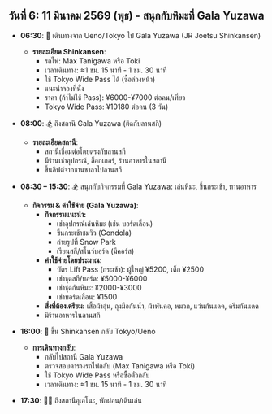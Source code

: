 ## วันที่ 6: 11 มีนาคม 2569 (พุธ) - สนุกกับหิมะที่ Gala Yuzawa

- **06:30**: 🚄 เดินทางจาก Ueno/Tokyo ไป Gala Yuzawa (JR Joetsu Shinkansen)
  - **รายละเอียด Shinkansen**:
    - รถไฟ: Max Tanigawa หรือ Toki
    - เวลาเดินทาง: ≈1 ชม. 15 นาที - 1 ชม. 30 นาที
    - ใช้ Tokyo Wide Pass ได้ (ซื้อล่วงหน้า)
    - แนะนำจองที่นั่ง
    - ราคา (ถ้าไม่ใช้ Pass): ¥6000-¥7000 ต่อคน/เที่ยว
    - Tokyo Wide Pass: ¥10180 ต่อคน (3 วัน)

- **08:00**: 🏂 ถึงสถานี Gala Yuzawa (ติดกับลานสกี)
  - **รายละเอียดสถานี**:
    - สถานีเชื่อมต่อโดยตรงกับลานสกี
    - มีร้านเช่าอุปกรณ์, ล็อกเกอร์, ร้านอาหารในสถานี
    - ขึ้นลิฟต์จากชานชาลาไปลานสกี

- **08:30 – 15:30**: 🏂 สนุกกับกิจกรรมที่ Gala Yuzawa: เล่นหิมะ, ขึ้นกระเช้า, ทานอาหาร
  - **กิจกรรม & ค่าใช้จ่าย (Gala Yuzawa)**:
    - **กิจกรรมแนะนำ:**
      - เช่าอุปกรณ์เล่นหิมะ (เช่น บอร์ดเลื่อน)
      - ขึ้นกระเช้าชมวิว (Gondola)
      - ถ่ายรูปที่ Snow Park
      - เรียนสกี/สโนว์บอร์ด (มีคอร์ส)
    - **ค่าใช้จ่ายโดยประมาณ:**
      - บัตร Lift Pass (กระเช้า): ผู้ใหญ่ ¥5200, เด็ก ¥2500
      - เช่าชุดสกี/บอร์ด: ¥5000-¥6000
      - เช่าชุดกันหิมะ: ¥2000-¥3000
      - เช่าบอร์ดเลื่อน: ¥1500
    - **สิ่งที่ต้องเตรียม:** เสื้อผ้าอุ่น, ถุงมือกันน้ำ, ผ้าพันคอ, หมวก, แว่นกันแดด, ครีมกันแดด
    - มีร้านอาหารในลานสกี

- **16:00**: 🚄 ขึ้น Shinkansen กลับ Tokyo/Ueno
  - **การเดินทางกลับ**:
    - กลับไปสถานี Gala Yuzawa
    - ตรวจสอบตารางรถไฟกลับ (Max Tanigawa หรือ Toki)
    - ใช้ Tokyo Wide Pass หรือซื้อตั๋วกลับ
    - เวลาเดินทาง: ≈1 ชม. 15 นาที - 1 ชม. 30 นาที

- **17:30**: 🚶‍♀️ ถึงสถานีอุเอโนะ, พักผ่อน/เดินเล่น
